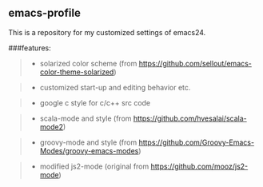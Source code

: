## emacs-profile
This is a repository for my customized settings of emacs24.

###features:
>* solarized color scheme (from https://github.com/sellout/emacs-color-theme-solarized)

>* customized start-up and editing behavior etc.

>* google c style for c/c++ src code

>* scala-mode and style (from https://github.com/hvesalai/scala-mode2)

>* groovy-mode and style (from https://github.com/Groovy-Emacs-Modes/groovy-emacs-modes)

>* modified js2-mode (original from https://github.com/mooz/js2-mode)